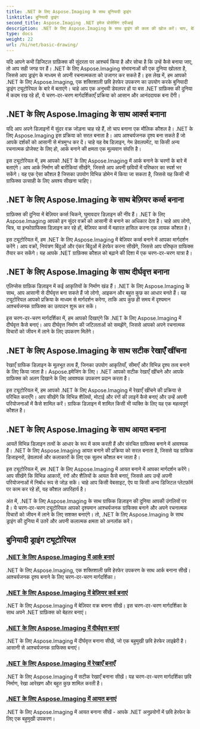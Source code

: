 ```yaml
---
title: .NET के लिए Aspose.Imaging के साथ बुनियादी ड्राइंग
linktitle: बुनियादी ड्राइंग
second_title: Aspose.Imaging .NET इमेज प्रोसेसिंग एपीआई
description: .NET के लिए Aspose.Imaging के साथ ड्राइंग की कला की खोज करें। चाप, बेज़ियर वक्र, दीर्घवृत्त, रेखाओं और आयतों पर चरण-दर-चरण मार्गदर्शिकाओं के माध्यम से आश्चर्यजनक दृश्य बनाएं।
type: docs
weight: 22
url: /hi/net/basic-drawing/
---
```


यदि आपने कभी डिजिटल ग्राफ़िक्स की सुंदरता पर आश्चर्य किया है और सोचा है कि उन्हें कैसे बनाया जाए, तो आप सही जगह पर हैं। .NET के लिए Aspose.Imaging संभावनाओं की एक दुनिया खोलता है, जिससे आप ड्राइंग के माध्यम से अपनी रचनात्मकता को उजागर कर सकते हैं। इस लेख में, हम आपको .NET के लिए Aspose.Imaging, एक शक्तिशाली छवि हेरफेर उपकरण का उपयोग करके बुनियादी ड्राइंग ट्यूटोरियल के बारे में बताएंगे। चाहे आप एक अनुभवी डेवलपर हों या बस .NET ग्राफ़िक्स की दुनिया में कदम रख रहे हों, ये चरण-दर-चरण मार्गदर्शिकाएँ प्रक्रिया को आसान और आनंददायक बना देंगी।

## .NET के लिए Aspose.Imaging के साथ आर्क्स बनाना

यदि आप अपने डिज़ाइनों में सुंदर वक्र जोड़ना चाह रहे हैं, तो चाप बनाना एक मौलिक कौशल है। .NET के लिए Aspose.Imaging इस प्रक्रिया को सरल बनाता है। आप आश्चर्यजनक दृश्य बना सकते हैं जो आपके दर्शकों को आसानी से मंत्रमुग्ध कर दें। चाहे यह वेब डिज़ाइन, गेम डेवलपमेंट, या किसी अन्य रचनात्मक प्रोजेक्ट के लिए हो, आर्क बनाने की क्षमता एक मूल्यवान संपत्ति है।

इस ट्यूटोरियल में, हम आपको .NET के लिए Aspose.Imaging में आर्क बनाने के चरणों के बारे में बताएंगे। आप आर्क निर्माण की बारीकियां सीखेंगे, जिससे आप अपनी छवियों में परिष्कार का स्पर्श भर सकेंगे। यह एक ऐसा कौशल है जिसका उपयोग विभिन्न डोमेन में किया जा सकता है, जिससे यह किसी भी ग्राफिक्स उत्साही के लिए अवश्य सीखना चाहिए।

## .NET के लिए Aspose.Imaging के साथ बेज़ियर कर्व्स बनाना

ग्राफ़िक्स की दुनिया में बेज़ियर कर्व्स चिकने, घुमावदार डिज़ाइन की नींव हैं। .NET के लिए Aspose.Imaging आपको इन सुंदर वक्रों को आसानी से बनाने का अधिकार देता है। चाहे आप लोगो, चित्र, या इन्फोग्राफिक्स डिज़ाइन कर रहे हों, बेज़ियर कर्व्स में महारत हासिल करना एक लायक कौशल है।

इस ट्यूटोरियल में, हम .NET के लिए Aspose.Imaging में बेज़ियर कर्व्स बनाने में आपका मार्गदर्शन करेंगे। आप वक्रों, नियंत्रण बिंदुओं और एंकर बिंदुओं में हेरफेर करना सीखेंगे, जिससे आप परिष्कृत ग्राफिक्स तैयार कर सकेंगे। यह आपके .NET ग्राफ़िक्स कौशल को बढ़ाने की दिशा में एक चरण-दर-चरण यात्रा है।

## .NET के लिए Aspose.Imaging के साथ दीर्घवृत्त बनाना

एलिप्सेस ग्राफ़िक डिज़ाइन में कई आकृतियों के निर्माण खंड हैं। .NET के लिए Aspose.Imaging के साथ, आप आसानी से दीर्घवृत्त बना सकते हैं जो लोगो, आइकन और बहुत कुछ का आधार बनते हैं। यह ट्यूटोरियल आपको प्रक्रिया के माध्यम से मार्गदर्शन करेगा, ताकि आप कुछ ही समय में दृश्यमान आश्चर्यजनक ग्राफिक्स का उत्पादन शुरू कर सकें।

इस चरण-दर-चरण मार्गदर्शिका में, हम आपको दिखाएंगे कि .NET के लिए Aspose.Imaging में दीर्घवृत्त कैसे बनाएं। आप दीर्घवृत्त निर्माण की जटिलताओं को समझेंगे, जिससे आपको अपने रचनात्मक विचारों को जीवन में लाने के लिए उपकरण मिलेंगे।

## .NET के लिए Aspose.Imaging के साथ सटीक रेखाएँ खींचना

रेखाएँ ग्राफिक डिज़ाइन के मूलभूत तत्व हैं, जिनका उपयोग आकृतियाँ, सीमाएँ और विभिन्न दृश्य तत्व बनाने के लिए किया जाता है। Aspose.इमेजिंग के लिए। .NET आपको सटीक रेखाएँ खींचने और आपके ग्राफ़िक्स को अलग दिखाने के लिए आवश्यक उपकरण प्रदान करता है।

इस ट्यूटोरियल में, हम आपको .NET के लिए Aspose.Imaging में रेखाएँ खींचने की प्रक्रिया से परिचित कराएँगे। आप सीखेंगे कि विभिन्न शैलियों, मोटाई और रंगों की लाइनें कैसे बनाएं और उन्हें अपनी परियोजनाओं में कैसे शामिल करें। ग्राफिक डिज़ाइन में शामिल किसी भी व्यक्ति के लिए यह एक महत्वपूर्ण कौशल है।

## .NET के लिए Aspose.Imaging के साथ आयत बनाना

आयतें विभिन्न डिज़ाइन तत्वों के आधार के रूप में काम करती हैं और संरचित ग्राफिक्स बनाने में आवश्यक हैं। .NET के लिए Aspose.Imaging आयत बनाने की प्रक्रिया को सरल बनाता है, जिससे यह ग्राफिक डिजाइनरों, डेवलपर्स और कलाकारों के लिए एक सुलभ कौशल बन जाता है।

इस ट्यूटोरियल में, हम .NET के लिए Aspose.Imaging में आयत बनाने में आपका मार्गदर्शन करेंगे। आप सीखेंगे कि विभिन्न आकारों, रंगों और शैलियों के आयत कैसे बनाएं, जिससे आप उन्हें अपनी परियोजनाओं में निर्बाध रूप से जोड़ सकें। चाहे आप किसी वेबसाइट, ऐप या किसी अन्य डिजिटल प्लेटफ़ॉर्म पर काम कर रहे हों, यह कौशल अपरिहार्य है।

अंत में, .NET के लिए Aspose.Imaging के साथ ग्राफिक डिज़ाइन की दुनिया आपकी उंगलियों पर है। ये चरण-दर-चरण ट्यूटोरियल आपको दृश्यमान आश्चर्यजनक ग्राफिक्स बनाने और अपने रचनात्मक विचारों को जीवन में लाने के लिए सशक्त बनाएंगे। तो, .NET के लिए Aspose.Imaging के साथ ड्राइंग की दुनिया में उतरें और अपनी कलात्मक क्षमता को अनलॉक करें।
## बुनियादी ड्राइंग ट्यूटोरियल
### [.NET के लिए Aspose.Imaging में आर्क बनाएं](./draw-arc/)
.NET के लिए Aspose.Imaging, एक शक्तिशाली छवि हेरफेर उपकरण के साथ आर्क बनाना सीखें। आश्चर्यजनक दृश्य बनाने के लिए चरण-दर-चरण मार्गदर्शिका।
### [.NET के लिए Aspose.Imaging में बेज़ियर कर्व बनाएं](./draw-bezier-curve/)
.NET के लिए Aspose.Imaging में बेज़ियर वक्र बनाना सीखें। इस चरण-दर-चरण मार्गदर्शिका के साथ अपने .NET ग्राफ़िक्स को बेहतर बनाएं।
### [.NET के लिए Aspose.Imaging में दीर्घवृत्त बनाएं](./draw-ellipse/)
.NET के लिए Aspose.Imaging में दीर्घवृत्त बनाना सीखें, जो एक बहुमुखी छवि हेरफेर लाइब्रेरी है। आसानी से आश्चर्यजनक ग्राफिक्स बनाएं।
### [.NET के लिए Aspose.Imaging में रेखाएँ बनाएँ](./draw-lines/)
.NET के लिए Aspose.Imaging में सटीक रेखाएँ बनाना सीखें। यह चरण-दर-चरण मार्गदर्शिका छवि निर्माण, रेखा आरेखण और बहुत कुछ शामिल करती है।
### [.NET के लिए Aspose.Imaging में आयत बनाएं](./draw-rectangle/)
.NET के लिए Aspose.Imaging में आयत बनाना सीखें - आपके .NET अनुप्रयोगों में छवि हेरफेर के लिए एक बहुमुखी उपकरण।